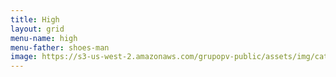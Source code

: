 ```yaml
---
title: High
layout: grid
menu-name: high
menu-father: shoes-man
image: https://s3-us-west-2.amazonaws.com/grupopv-public/assets/img/catalog/thumbnails/radios/motorola/motorola.png
---
```

